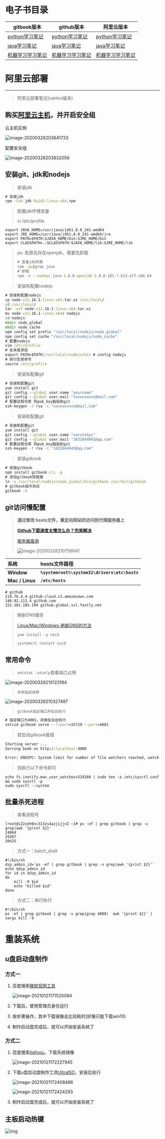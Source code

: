 # 电子书目录

| gitbook版本                                           | github版本                                                   | 阿里云版本                                       |
| ----------------------------------------------------- | ------------------------------------------------------------ | ------------------------------------------------ |
| [python学习笔记](https://narutohyc.gitbook.io/python) | [python学习笔记](https://narutohyc.github.io/bk_python)      | [python学习笔记](http://112.126.102.142:4000/)   |
| [java学习笔记](https://narutohyc.gitbook.io/jdk)      | [java学习笔记](https://narutohyc.github.io/bk_jdk)           | [java学习笔记](http://112.126.102.142:4001/)     |
| [机器学习学习笔记](https://narutohyc.gitbook.io/ml)   | [机器学习学习笔记](https://narutohyc.github.io/bk_machineLearning) | [机器学习学习笔记](http://112.126.102.142:4002/) |



# 阿里云部署

---

>阿里云部署笔记(centos版本)

## 购买[阿里云主机](https://www.aliyun.com/)，并开启安全组

云主机实例

![image-20200328203641733](res/README/image-20200328203641733.png)

配置安全组

![image-20200328203832056](res/README/image-20200328203832056.png)

## 安装git、jdk和nodejs

> 安装jdk

```cmd
# 安装jdk
rpm -ivh jdk-8u241-linux-x64.rpm
```

> 配置jdk环境变量
>
> vi /etc/profile

```
export JAVA_HOME=/usr/java/jdk1.8.0_241-amd64
export JRE_HOME=/usr/java/jdk1.8.0_241-amd64/jre
export PATH=$PATH:$JAVA_HOME/bin:$JRE_HOME/bin
export CLASSPATH=.:$CLASSPATH:$JAVA_HOME/lib:$JRE_HOME/lib
```

> ps: 若原先存在openjdk，需要先卸载
>
> ```cmd
> # 查看jdk列表
> rpm -qa|grep java
> # 卸载
> rpm -e --nodeps java-1.8.0-openjdk-1.8.0.181-7.b13.el7.x86_64
> ```

> 安装和配置nodejs

```cmd
# 安装和配置nodejs
cp node-v12.16.1-linux-x64.tar.xz /usr/local/
cd /usr/local/
tar -xvf node-v12.16.1-linux-x64.tar.xz
mv node-v12.16.1-linux-x64/ nodejs
cd nodejs
mkdir node_global
mkdir node_cache
npm config set prefix "/usr/local/nodejs/node_global"
npm config set cache "/usr/local/nodejs/node_cache"
# 配置nodejs
vim /etc/profile
# 在末尾添加
export PATH=$PATH:/usr/local/nodejs/bin # config nodejs
# 执行生效命令
source /etc/profile
```

> 安装和配置git


```cmd
# 安装和配置git
yum install git
git config --global user.name "yourname"
git config --global user.mail "xxxxxxxxxx@mail.com"
# 配置远程仓库 将pub_key黏贴到git
ssh-keygen -t rsa -C "xxxxxxxxxx@mail.com"
```

> 安装和配置git


```cmd
# 安装和配置git
yum install git
git config --global user.name "narutohyc"
git config --global user.mail "1832044043@qq.com"
# 配置远程仓库 将pub_key黏贴到git
ssh-keygen -t rsa -C "1832044043@qq.com"
```

> 安装gitbook

```cmd
# 安装gitbook
npm install gitbook-cli -g
# 添加gitbook软链接
ln -s /usr/local/nodejs/node_global/bin/gitbook /usr/bin/gitbook
# gitbook指令测试
gitbook -V
```

## git访问慢配置

> **通过修改 hosts文件，重定向网站的访问到代理服务器上**
>
> [**Github下载速度太慢怎么办？完美解决**](https://yq.aliyun.com/articles/713169)
>
> [服务器查询](https://www.ipaddress.com/?spm=a2c4e.10696291.0.0.1d6f19a4MrZtLO)
>
> ![image-20200328210756641](res/README/image-20200328210756641.png)

| **系统**        | **hosts文件路径**                             |
| :-------------- | :-------------------------------------------- |
| **Window**      | **`%systemroot%\system32\drivers\etc\hosts`** |
| **Mac / Linux** | **`/etc/hosts`**                              |

```properties
# github
219.76.4.4 github-cloud.s3.amazonaws.com
140.82.113.4 github.com
151.101.185.194 github.global.ssl.fastly.net
```

> 刷新DNS缓存
>
> [Linux/Mac/Windows-刷新DNS的方法](https://baijiahao.baidu.com/s?id=1616353495084098905&wfr=spider&for=pc)
>
> `yum install -y nscd`
>
> `systemctl restart nscd`

## 常用命令

> `netstat -atunlp`查看端口占用

![image-20200328210123194](res/README/image-20200328210123194.png)

> `杀死指定进程`

![image-20200328210327497](res/README/image-20200328210327497.png)

> `gitbook指定端口并后台执行`

```cmd
# 指定端口为4001，并放在后台执行
setsid gitbook serve --lrport=35729 --port=4001
```

> 若启动gitbook报错

```cmd
Starting server ...
Serving book on http://localhost:4000

Error: ENOSPC: System limit for number of file watchers reached, watch '/home/hyc/github/bk_python/node_modules/entities/mathjax/jax/output/HTML-CSS/fonts/Neo-Euler/Symbols'
```

> 则执行以下命令即可

```shell
echo fs.inotify.max_user_watches=524288 | sudo tee -a /etc/sysctl.conf && sudo sysctl -p
sudo sysctl --system
```

## 批量杀死进程

> 查看进程号

```shell
[root@iZ2zeh6nc313zs4azjijjnZ ~]# ps -ef | grep gitbook | grep -v grep|awk '{print $2}'
24064
29387
30425
```

> 方式一：batch_shell

```shell
#!/bin/sh
dsp_admin_id=`ps -ef | grep gitbook | grep -v grep|awk '{print $2}'`
echo $dsp_admin_id
for id in $dsp_admin_id
do
    kill -9 $id  
    echo "killed $id" 
done
```

> 方式二：单行执行

```shell
#!/bin/sh
ps -ef | grep gitbook | grep -v grep|grep 4000|  awk '{print $2}' | xargs kill -9
```



# 重装系统

## u盘启动盘制作

### 方式一

1. 百度搜索[微软官网工具](https://www.microsoft.com/zh-cn/software-download/windows10/)

   ![image-20210121171520084](res/README/image-20210121171520084.png)

2. 下载后，使用管理员身份运行
3. 按步骤操作，其中下载镜像会比较耗时(好像只能下载win10)
4. 制作启动盘完成后，就可以开始安装系统了



### 方式二

1. 百度搜索[itellyou](https://msdn.itellyou.cn/)，下载系统镜像

   ![image-20210121172227945](res/README/image-20210121172227945.png)

2. 下载u盘启动盘制作工具[UltraISO](https://cn.ultraiso.net/xiazai.html)，安装后执行

   ![image-20210121172408486](res/README/image-20210121172408486.png)

   ![image-20210121172424293](res/README/image-20210121172424293.png)

3. 制作启动盘完成后，就可以开始安装系统了

## 主板启动热键

![img](res/README/21a4462309f790525fa44160a3f343cf7bcbd53f.jpeg)